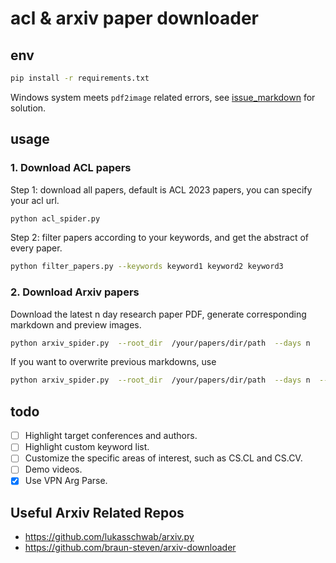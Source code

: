 # acl & arxiv paper downloader


## env
```bash
pip install -r requirements.txt
```

Windows system meets `pdf2image` related errors, see [issue_markdown](./issue_bugs.md) for solution.

## usage


### 1. Download ACL papers
Step 1: download all papers, default is ACL 2023 papers, you can specify your acl url.
```bash
python acl_spider.py
```

Step 2: filter papers according to your keywords, and get the abstract of every paper.
```bash
python filter_papers.py --keywords keyword1 keyword2 keyword3
```


### 2. Download Arxiv papers

Download the latest n day research paper PDF, generate corresponding markdown and preview images.

```bash
python arxiv_spider.py  --root_dir  /your/papers/dir/path  --days n
```

If you want to overwrite previous markdowns, use
```bash
python arxiv_spider.py  --root_dir  /your/papers/dir/path  --days n  --overwrite
```

## todo
- [ ] Highlight target conferences and authors.
- [ ] Highlight custom keyword list.
- [ ] Customize the specific areas of interest, such as CS.CL and CS.CV.
- [ ] Demo videos.
- [x] Use VPN Arg Parse. 

## Useful Arxiv Related Repos
- https://github.com/lukasschwab/arxiv.py
- https://github.com/braun-steven/arxiv-downloader
